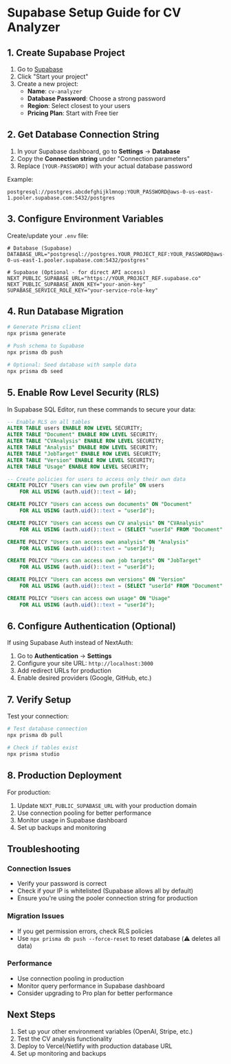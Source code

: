 # Supabase Setup Guide for CV Analyzer

## 1. Create Supabase Project

1. Go to [Supabase](https://supabase.com)
2. Click "Start your project"
3. Create a new project:
   - **Name**: `cv-analyzer`
   - **Database Password**: Choose a strong password
   - **Region**: Select closest to your users
   - **Pricing Plan**: Start with Free tier

## 2. Get Database Connection String

1. In your Supabase dashboard, go to **Settings** → **Database**
2. Copy the **Connection string** under "Connection parameters"
3. Replace `[YOUR-PASSWORD]` with your actual database password

Example:

```
postgresql://postgres.abcdefghijklmnop:YOUR_PASSWORD@aws-0-us-east-1.pooler.supabase.com:5432/postgres
```

## 3. Configure Environment Variables

Create/update your `.env` file:

```env
# Database (Supabase)
DATABASE_URL="postgresql://postgres.YOUR_PROJECT_REF:YOUR_PASSWORD@aws-0-us-east-1.pooler.supabase.com:5432/postgres"

# Supabase (Optional - for direct API access)
NEXT_PUBLIC_SUPABASE_URL="https://YOUR_PROJECT_REF.supabase.co"
NEXT_PUBLIC_SUPABASE_ANON_KEY="your-anon-key"
SUPABASE_SERVICE_ROLE_KEY="your-service-role-key"
```

## 4. Run Database Migration

```bash
# Generate Prisma client
npx prisma generate

# Push schema to Supabase
npx prisma db push

# Optional: Seed database with sample data
npx prisma db seed
```

## 5. Enable Row Level Security (RLS)

In Supabase SQL Editor, run these commands to secure your data:

```sql
-- Enable RLS on all tables
ALTER TABLE users ENABLE ROW LEVEL SECURITY;
ALTER TABLE "Document" ENABLE ROW LEVEL SECURITY;
ALTER TABLE "CVAnalysis" ENABLE ROW LEVEL SECURITY;
ALTER TABLE "Analysis" ENABLE ROW LEVEL SECURITY;
ALTER TABLE "JobTarget" ENABLE ROW LEVEL SECURITY;
ALTER TABLE "Version" ENABLE ROW LEVEL SECURITY;
ALTER TABLE "Usage" ENABLE ROW LEVEL SECURITY;

-- Create policies for users to access only their own data
CREATE POLICY "Users can view own profile" ON users
    FOR ALL USING (auth.uid()::text = id);

CREATE POLICY "Users can access own documents" ON "Document"
    FOR ALL USING (auth.uid()::text = "userId");

CREATE POLICY "Users can access own CV analysis" ON "CVAnalysis"
    FOR ALL USING (auth.uid()::text = (SELECT "userId" FROM "Document" WHERE "Document".id = "CVAnalysis"."documentId"));

CREATE POLICY "Users can access own analysis" ON "Analysis"
    FOR ALL USING (auth.uid()::text = "userId");

CREATE POLICY "Users can access own job targets" ON "JobTarget"
    FOR ALL USING (auth.uid()::text = "userId");

CREATE POLICY "Users can access own versions" ON "Version"
    FOR ALL USING (auth.uid()::text = (SELECT "userId" FROM "Document" WHERE "Document".id = "Version"."documentId"));

CREATE POLICY "Users can access own usage" ON "Usage"
    FOR ALL USING (auth.uid()::text = "userId");
```

## 6. Configure Authentication (Optional)

If using Supabase Auth instead of NextAuth:

1. Go to **Authentication** → **Settings**
2. Configure your site URL: `http://localhost:3000`
3. Add redirect URLs for production
4. Enable desired providers (Google, GitHub, etc.)

## 7. Verify Setup

Test your connection:

```bash
# Test database connection
npx prisma db pull

# Check if tables exist
npx prisma studio
```

## 8. Production Deployment

For production:

1. Update `NEXT_PUBLIC_SUPABASE_URL` with your production domain
2. Use connection pooling for better performance
3. Monitor usage in Supabase dashboard
4. Set up backups and monitoring

## Troubleshooting

### Connection Issues

- Verify your password is correct
- Check if your IP is whitelisted (Supabase allows all by default)
- Ensure you're using the pooler connection string for production

### Migration Issues

- If you get permission errors, check RLS policies
- Use `npx prisma db push --force-reset` to reset database (⚠️ deletes all data)

### Performance

- Use connection pooling in production
- Monitor query performance in Supabase dashboard
- Consider upgrading to Pro plan for better performance

## Next Steps

1. Set up your other environment variables (OpenAI, Stripe, etc.)
2. Test the CV analysis functionality
3. Deploy to Vercel/Netlify with production database URL
4. Set up monitoring and backups
